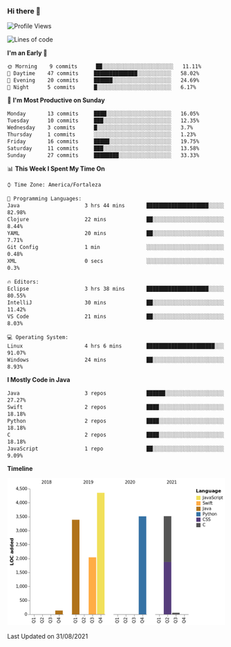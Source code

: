 ### Hi there 👋

<!--
**samuelpsouza/samuelpsouza** is a ✨ _special_ ✨ repository because its `README.md` (this file) appears on your GitHub profile.

Here are some ideas to get you started:

- 🔭 I’m currently working on ...
- 🌱 I’m currently learning ...
- 👯 I’m looking to collaborate on ...
- 🤔 I’m looking for help with ...
- 💬 Ask me about ...
- 📫 How to reach me: ...
- 😄 Pronouns: ...
- ⚡ Fun fact: ...
-->

<!--START_SECTION:waka-->
![Profile Views](http://img.shields.io/badge/Profile%20Views-26-blue)

![Lines of code](https://img.shields.io/badge/From%20Hello%20World%20I%27ve%20Written-16995%20lines%20of%20code-blue)

**I'm an Early 🐤** 

```text
🌞 Morning    9 commits      ██░░░░░░░░░░░░░░░░░░░░░░░   11.11% 
🌆 Daytime    47 commits     ██████████████░░░░░░░░░░░   58.02% 
🌃 Evening    20 commits     ██████░░░░░░░░░░░░░░░░░░░   24.69% 
🌙 Night      5 commits      █░░░░░░░░░░░░░░░░░░░░░░░░   6.17%

```
📅 **I'm Most Productive on Sunday** 

```text
Monday       13 commits     ████░░░░░░░░░░░░░░░░░░░░░   16.05% 
Tuesday      10 commits     ███░░░░░░░░░░░░░░░░░░░░░░   12.35% 
Wednesday    3 commits      █░░░░░░░░░░░░░░░░░░░░░░░░   3.7% 
Thursday     1 commits      ░░░░░░░░░░░░░░░░░░░░░░░░░   1.23% 
Friday       16 commits     █████░░░░░░░░░░░░░░░░░░░░   19.75% 
Saturday     11 commits     ███░░░░░░░░░░░░░░░░░░░░░░   13.58% 
Sunday       27 commits     ████████░░░░░░░░░░░░░░░░░   33.33%

```


📊 **This Week I Spent My Time On** 

```text
⌚︎ Time Zone: America/Fortaleza

💬 Programming Languages: 
Java                     3 hrs 44 mins       ████████████████████░░░░░   82.98% 
Clojure                  22 mins             ██░░░░░░░░░░░░░░░░░░░░░░░   8.44% 
YAML                     20 mins             ██░░░░░░░░░░░░░░░░░░░░░░░   7.71% 
Git Config               1 min               ░░░░░░░░░░░░░░░░░░░░░░░░░   0.48% 
XML                      0 secs              ░░░░░░░░░░░░░░░░░░░░░░░░░   0.3%

🔥 Editors: 
Eclipse                  3 hrs 38 mins       ████████████████████░░░░░   80.55% 
IntelliJ                 30 mins             ██░░░░░░░░░░░░░░░░░░░░░░░   11.42% 
VS Code                  21 mins             ██░░░░░░░░░░░░░░░░░░░░░░░   8.03%

💻 Operating System: 
Linux                    4 hrs 6 mins        ██████████████████████░░░   91.07% 
Windows                  24 mins             ██░░░░░░░░░░░░░░░░░░░░░░░   8.93%

```

**I Mostly Code in Java** 

```text
Java                     3 repos             ██████░░░░░░░░░░░░░░░░░░░   27.27% 
Swift                    2 repos             ████░░░░░░░░░░░░░░░░░░░░░   18.18% 
Python                   2 repos             ████░░░░░░░░░░░░░░░░░░░░░   18.18% 
C                        2 repos             ████░░░░░░░░░░░░░░░░░░░░░   18.18% 
JavaScript               1 repo              ██░░░░░░░░░░░░░░░░░░░░░░░   9.09%

```


**Timeline**

![Chart not found](https://raw.githubusercontent.com/samuelpsouza/samuelpsouza/main/charts/bar_graph.png) 


 Last Updated on 31/08/2021
<!--END_SECTION:waka-->